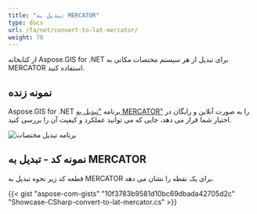 ```yaml
---
title: "تبدیل به MERCATOR"
type: docs
url: /fa/net/convert-to-lat-mercator/
weight: 70
---
```


از کتابخانه Aspose.GIS for .NET برای تبدیل از هر سیستم مختصات مکانی به MERCATOR استفاده کنید.

## **نمونه زنده**

Aspose.GIS for .NET برنامه ["تبدیل به MERCATOR"](https://products.aspose.app/gis/transformation/convert-to-lat-mercator) را به صورت آنلاین و رایگان در اختیار شما قرار می دهد، جایی که می توانید عملکرد و کیفیت آن را بررسی کنید.

![برنامه تبدیل مختصات](transform-coordinates.png)

## **نمونه کد - تبدیل به MERCATOR**

قطعه کد زیر نحوه تبدیل به MERCATOR برای یک نقطه را نشان می دهد.

{{< gist "aspose-com-gists" "10f3783b9581d10bc69dbada42705d2c" "Showcase-CSharp-convert-to-lat-mercator.cs" >}}
